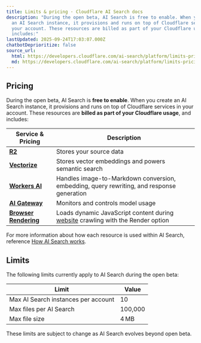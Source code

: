 ```yaml
---
title: Limits & pricing · Cloudflare AI Search docs
description: "During the open beta, AI Search is free to enable. When you create
  an AI Search instance, it provisions and runs on top of Cloudflare services in
  your account. These resources are billed as part of your Cloudflare usage, and
  includes:"
lastUpdated: 2025-09-24T17:03:07.000Z
chatbotDeprioritize: false
source_url:
  html: https://developers.cloudflare.com/ai-search/platform/limits-pricing/
  md: https://developers.cloudflare.com/ai-search/platform/limits-pricing/index.md
---
```


## Pricing

During the open beta, AI Search is **free to enable**. When you create an AI Search instance, it provisions and runs on top of Cloudflare services in your account. These resources are **billed as part of your Cloudflare usage**, and includes:

| Service & Pricing | Description |
| - | - |
| [**R2**](https://developers.cloudflare.com/r2/pricing/) | Stores your source data |
| [**Vectorize**](https://developers.cloudflare.com/vectorize/platform/pricing/) | Stores vector embeddings and powers semantic search |
| [**Workers AI**](https://developers.cloudflare.com/workers-ai/platform/pricing/) | Handles image-to-Markdown conversion, embedding, query rewriting, and response generation |
| [**AI Gateway**](https://developers.cloudflare.com/ai-gateway/reference/pricing/) | Monitors and controls model usage |
| [**Browser Rendering**](https://developers.cloudflare.com/browser-rendering/platform/pricing/) | Loads dynamic JavaScript content during [website](https://developers.cloudflare.com/ai-search/configuration/data-source/website/) crawling with the Render option |

For more information about how each resource is used within AI Search, reference [How AI Search works](https://developers.cloudflare.com/ai-search/concepts/how-ai-search-works/).

## Limits

The following limits currently apply to AI Search during the open beta:

| Limit | Value |
| - | - |
| Max AI Search instances per account | 10 |
| Max files per AI Search | 100,000 |
| Max file size | 4 MB |

These limits are subject to change as AI Search evolves beyond open beta.
